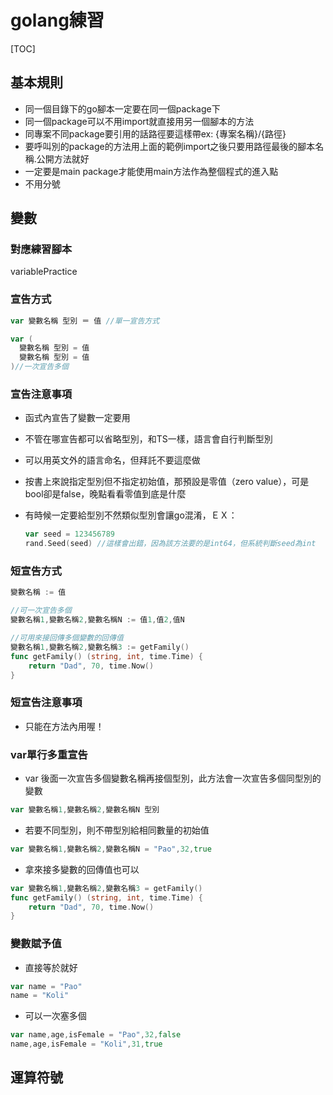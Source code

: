 # golang練習

[TOC]

## 基本規則

* 同一個目錄下的go腳本一定要在同一個package下
* 同一個package可以不用import就直接用另一個腳本的方法
* 同專案不同package要引用的話路徑要這樣帶ex: {專案名稱}/{路徑}
* 要呼叫別的package的方法用上面的範例import之後只要用路徑最後的腳本名稱.公開方法就好
* 一定要是main package才能使用main方法作為整個程式的進入點
* 不用分號



## 變數 

### 對應練習腳本

variablePractice

### 宣告方式

```go
var 變數名稱 型別 ＝ 值 //單一宣告方式
```

```go
var (
  變數名稱 型別 = 值
  變數名稱 型別 = 值
)//一次宣告多個
```



### 宣告注意事項

* 函式內宣告了變數一定要用

* 不管在哪宣告都可以省略型別，和TS一樣，語言會自行判斷型別

* 可以用英文外的語言命名，但拜託不要這麼做

* 按書上來說指定型別但不指定初始值，那預設是零值（zero value），可是bool卻是false，晚點看看零值到底是什麼

* 有時候一定要給型別不然類似型別會讓go混淆，ＥＸ：

  ```go
  var seed = 123456789
  rand.Seed(seed) //這樣會出錯，因為該方法要的是int64，但系統判斷seed為int
  ```



### 短宣告方式

```go
變數名稱 := 值

//可一次宣告多個
變數名稱1,變數名稱2,變數名稱N := 值1,值2,值N

//可用來接回傳多個變數的回傳值
變數名稱1,變數名稱2,變數名稱3 := getFamily()
func getFamily() (string, int, time.Time) {
	return "Dad", 70, time.Now()
}

```

### 短宣告注意事項

* 只能在方法內用喔！

### var單行多重宣告

* var 後面一次宣告多個變數名稱再接個型別，此方法會一次宣告多個同型別的變數

```go
var 變數名稱1,變數名稱2,變數名稱N 型別
```

* 若要不同型別，則不帶型別給相同數量的初始值

```go
var 變數名稱1,變數名稱2,變數名稱N = "Pao",32,true
```

* 拿來接多變數的回傳值也可以

```go
var 變數名稱1,變數名稱2,變數名稱3 = getFamily()
func getFamily() (string, int, time.Time) {
	return "Dad", 70, time.Now()
}
```

### 變數賦予值

* 直接等於就好

```go
var name = "Pao"
name = "Koli"
```

* 可以一次塞多個
```go
var name,age,isFemale = "Pao",32,false
name,age,isFemale = "Koli",31,true
```





## 運算符號

